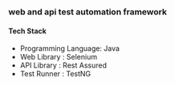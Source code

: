 ### web and api test automation framework
#### Tech Stack
- Programming Language: Java
- Web Library : Selenium
- API Library : Rest Assured
- Test Runner : TestNG